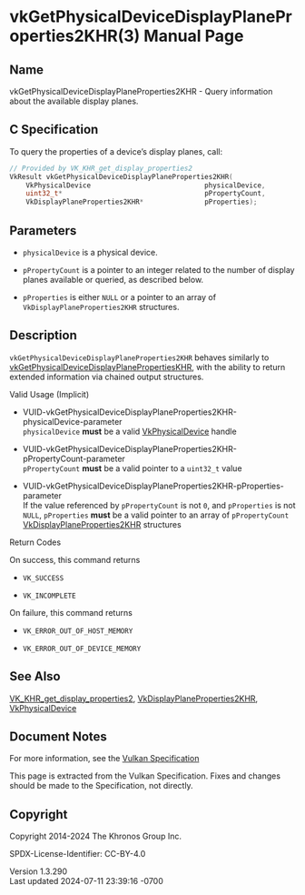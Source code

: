 # vkGetPhysicalDeviceDisplayPlaneProperties2KHR(3) Manual Page

## Name

vkGetPhysicalDeviceDisplayPlaneProperties2KHR - Query information about
the available display planes.



## <a href="#_c_specification" class="anchor"></a>C Specification

To query the properties of a device’s display planes, call:

``` c
// Provided by VK_KHR_get_display_properties2
VkResult vkGetPhysicalDeviceDisplayPlaneProperties2KHR(
    VkPhysicalDevice                            physicalDevice,
    uint32_t*                                   pPropertyCount,
    VkDisplayPlaneProperties2KHR*               pProperties);
```

## <a href="#_parameters" class="anchor"></a>Parameters

- `physicalDevice` is a physical device.

- `pPropertyCount` is a pointer to an integer related to the number of
  display planes available or queried, as described below.

- `pProperties` is either `NULL` or a pointer to an array of
  `VkDisplayPlaneProperties2KHR` structures.

## <a href="#_description" class="anchor"></a>Description

`vkGetPhysicalDeviceDisplayPlaneProperties2KHR` behaves similarly to
[vkGetPhysicalDeviceDisplayPlanePropertiesKHR](https://registry.khronos.org/vulkan/specs/1.3-extensions/man/html/vkGetPhysicalDeviceDisplayPlanePropertiesKHR.html),
with the ability to return extended information via chained output
structures.

Valid Usage (Implicit)

- <a
  href="#VUID-vkGetPhysicalDeviceDisplayPlaneProperties2KHR-physicalDevice-parameter"
  id="VUID-vkGetPhysicalDeviceDisplayPlaneProperties2KHR-physicalDevice-parameter"></a>
  VUID-vkGetPhysicalDeviceDisplayPlaneProperties2KHR-physicalDevice-parameter  
  `physicalDevice` **must** be a valid
  [VkPhysicalDevice](https://registry.khronos.org/vulkan/specs/1.3-extensions/man/html/VkPhysicalDevice.html) handle

- <a
  href="#VUID-vkGetPhysicalDeviceDisplayPlaneProperties2KHR-pPropertyCount-parameter"
  id="VUID-vkGetPhysicalDeviceDisplayPlaneProperties2KHR-pPropertyCount-parameter"></a>
  VUID-vkGetPhysicalDeviceDisplayPlaneProperties2KHR-pPropertyCount-parameter  
  `pPropertyCount` **must** be a valid pointer to a `uint32_t` value

- <a
  href="#VUID-vkGetPhysicalDeviceDisplayPlaneProperties2KHR-pProperties-parameter"
  id="VUID-vkGetPhysicalDeviceDisplayPlaneProperties2KHR-pProperties-parameter"></a>
  VUID-vkGetPhysicalDeviceDisplayPlaneProperties2KHR-pProperties-parameter  
  If the value referenced by `pPropertyCount` is not `0`, and
  `pProperties` is not `NULL`, `pProperties` **must** be a valid pointer
  to an array of `pPropertyCount`
  [VkDisplayPlaneProperties2KHR](https://registry.khronos.org/vulkan/specs/1.3-extensions/man/html/VkDisplayPlaneProperties2KHR.html)
  structures

Return Codes

On success, this command returns  
- `VK_SUCCESS`

- `VK_INCOMPLETE`

On failure, this command returns  
- `VK_ERROR_OUT_OF_HOST_MEMORY`

- `VK_ERROR_OUT_OF_DEVICE_MEMORY`

## <a href="#_see_also" class="anchor"></a>See Also

[VK_KHR_get_display_properties2](https://registry.khronos.org/vulkan/specs/1.3-extensions/man/html/VK_KHR_get_display_properties2.html),
[VkDisplayPlaneProperties2KHR](https://registry.khronos.org/vulkan/specs/1.3-extensions/man/html/VkDisplayPlaneProperties2KHR.html),
[VkPhysicalDevice](https://registry.khronos.org/vulkan/specs/1.3-extensions/man/html/VkPhysicalDevice.html)

## <a href="#_document_notes" class="anchor"></a>Document Notes

For more information, see the <a
href="https://registry.khronos.org/vulkan/specs/1.3-extensions/html/vkspec.html#vkGetPhysicalDeviceDisplayPlaneProperties2KHR"
target="_blank" rel="noopener">Vulkan Specification</a>

This page is extracted from the Vulkan Specification. Fixes and changes
should be made to the Specification, not directly.

## <a href="#_copyright" class="anchor"></a>Copyright

Copyright 2014-2024 The Khronos Group Inc.

SPDX-License-Identifier: CC-BY-4.0

Version 1.3.290  
Last updated 2024-07-11 23:39:16 -0700
